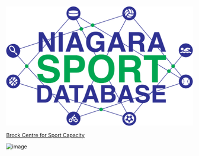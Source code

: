![NSDB Logo](NSDB_logo.png)

[Brock Centre for Sport Capacity](https://brocku.ca/applied-health-sciences/centre-for-sport-capacity/)

![image](https://user-images.githubusercontent.com/46492847/52574073-7bd99e00-2de9-11e9-9254-f16a9c04e1ca.png)
